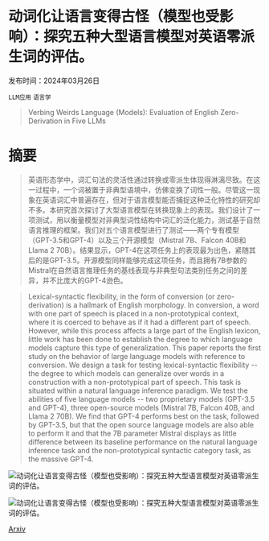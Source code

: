 # 动词化让语言变得古怪（模型也受影响）：探究五种大型语言模型对英语零派生词的评估。

发布时间：2024年03月26日

`LLM应用` `语言学`

> Verbing Weirds Language (Models): Evaluation of English Zero-Derivation in Five LLMs

# 摘要

> 英语形态学中，词汇句法的灵活性通过转换或零派生体现得淋漓尽致。在这一过程中，一个词被置于非典型语境中，仿佛变换了词性一般。尽管这一现象在英语词汇中普遍存在，但对于语言模型能否捕捉这种泛化特性的研究却不多。本研究首次探讨了大型语言模型在转换现象上的表现。我们设计了一项测试，用以衡量模型对非典型词性结构中词汇的泛化能力，测试基于自然语言推理的框架。我们对五个语言模型进行了测试——两个专有模型（GPT-3.5和GPT-4）以及三个开源模型（Mistral 7B、Falcon 40B和Llama 2 70B）。结果显示，GPT-4在这项任务上的表现最为出色，紧随其后的是GPT-3.5。开源模型同样能够完成这项任务，而且拥有7B参数的Mistral在自然语言推理任务的基线表现与非典型句法类别任务之间的差异，并不比庞大的GPT-4逊色。

> Lexical-syntactic flexibility, in the form of conversion (or zero-derivation) is a hallmark of English morphology. In conversion, a word with one part of speech is placed in a non-prototypical context, where it is coerced to behave as if it had a different part of speech. However, while this process affects a large part of the English lexicon, little work has been done to establish the degree to which language models capture this type of generalization. This paper reports the first study on the behavior of large language models with reference to conversion. We design a task for testing lexical-syntactic flexibility -- the degree to which models can generalize over words in a construction with a non-prototypical part of speech. This task is situated within a natural language inference paradigm. We test the abilities of five language models -- two proprietary models (GPT-3.5 and GPT-4), three open-source models (Mistral 7B, Falcon 40B, and Llama 2 70B). We find that GPT-4 performs best on the task, followed by GPT-3.5, but that the open source language models are also able to perform it and that the 7B parameter Mistral displays as little difference between its baseline performance on the natural language inference task and the non-prototypical syntactic category task, as the massive GPT-4.

![动词化让语言变得古怪（模型也受影响）：探究五种大型语言模型对英语零派生词的评估。](../../../paper_images/2403.17856/verbing-weirds-language.png)

![动词化让语言变得古怪（模型也受影响）：探究五种大型语言模型对英语零派生词的评估。](../../../paper_images/2403.17856/x1.png)

[Arxiv](https://arxiv.org/abs/2403.17856)